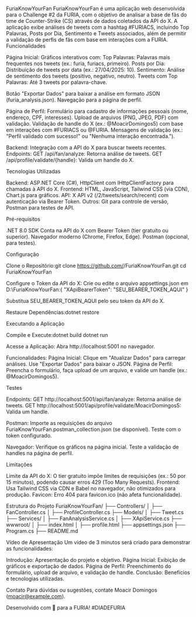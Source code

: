 FuriaKnowYourFan
FuriaKnowYourFan é uma aplicação web desenvolvida para o Challenge #2 da FURIA, com o objetivo de analisar a base de fãs do time de Counter-Strike (CS) através de dados coletados da API do X. A aplicação exibe análises de tweets com a hashtag #FURIACS, incluindo Top Palavras, Posts por Dia, Sentimento e Tweets associados, além de permitir a validação de perfis de fãs com base em interações com a FURIA.
Funcionalidades

Página Inicial:
Gráficos interativos com:
Top Palavras: Palavras mais frequentes nos tweets (ex.: furia, furiacs, primeiro).
Posts por Dia: Distribuição de tweets por data (ex.: 27/04/2025: 10).
Sentimento: Análise de sentimento dos tweets (positivo, negativo, neutro).
Tweets com Top Palavras: Até 3 tweets por palavra-chave.

Botão "Exportar Dados" para baixar a análise em formato JSON (furia_analysis.json).
Navegação para a página de perfil.

Página de Perfil:
Formulário para cadastro de informações pessoais (nome, endereço, CPF, interesses).
Upload de arquivos (PNG, JPEG, PDF) com validação.
Validação de handle do X (ex.: @MoacirDomingos5) com base em interações com #FURIACS ou @FURIA.
Mensagens de validação (ex.: "Perfil validado com sucesso!" ou "Nenhuma interação encontrada.").

Backend:
Integração com a API do X para buscar tweets recentes.
Endpoints:
GET /api/fan/analyze: Retorna análise de tweets.
GET /api/profile/validate/{handle}: Valida um handle do X.

Tecnologias Utilizadas

Backend: ASP.NET Core (C#), HttpClient com IHttpClientFactory para chamadas à API do X.
Frontend: HTML, JavaScript, Tailwind CSS (via CDN), Chart.js para gráficos.
API: X API v2 (/2/tweets/search/recent) com autenticação via Bearer Token.
Outros: Git para controle de versão, Postman para testes de API.

Pré-requisitos

.NET 8.0 SDK
Conta na API do X com Bearer Token (tier gratuito ou superior).
Navegador moderno (Chrome, Firefox, Edge).
Postman (opcional, para testes).

Configuração

Clone o Repositório:git clone https://github.com/<seu-usuario>/FuriaKnowYourFan.git
cd FuriaKnowYourFan

Configure o Token da API do X:
Crie ou edite o arquivo appsettings.json em D:\FuriaKnowYourFan:{
"XApiBearerToken": "SEU_BEARER_TOKEN_AQUI"
}

Substitua SEU_BEARER_TOKEN_AQUI pelo seu token da API do X.

Restaure Dependências:dotnet restore

Executando a Aplicação

Compile e Execute:dotnet build
dotnet run

Acesse a Aplicação:
Abra http://localhost:5001 no navegador.

Funcionalidades:
Página Inicial: Clique em "Atualizar Dados" para carregar análises. Use "Exportar Dados" para baixar o JSON.
Página de Perfil: Preencha o formulário, faça upload de um arquivo, e valide um handle (ex.: @MoacirDomingos5).

Testes

Endpoints:
GET http://localhost:5001/api/fan/analyze: Retorna análise de tweets.
GET http://localhost:5001/api/profile/validate/MoacirDomingos5: Valida um handle.

Postman:
Importe as requisições do arquivo FuriaKnowYourFan.postman_collection.json (se disponível).
Teste com o token configurado.

Navegador:
Verifique os gráficos na página inicial.
Teste a validação de handles na página de perfil.

Limitações

Limite da API do X: O tier gratuito impõe limites de requisições (ex.: 50 por 15 minutos), podendo causar erros 429 (Too Many Requests).
Frontend: Usa Tailwind CSS via CDN e Babel no navegador, não otimizados para produção.
Favicon: Erro 404 para favicon.ico (não afeta funcionalidade).

Estrutura do Projeto
FuriaKnowYourFan/
├── Controllers/
│ ├── FanController.cs
│ ├── ProfileController.cs
├── Models/
│ ├── Tweet.cs
├── Services/
│ ├── FanAnalysisService.cs
│ ├── XApiService.cs
├── wwwroot/
│ ├── index.html
│ ├── profile.html
├── appsettings.json
├── Program.cs
├── README.md

Vídeo de Apresentação
Um vídeo de 3 minutos será criado para demonstrar as funcionalidades:

Introdução: Apresentação do projeto e objetivo.
Página Inicial: Exibição de gráficos e exportação de dados.
Página de Perfil: Preenchimento do formulário, upload de arquivo, e validação de handle.
Conclusão: Benefícios e tecnologias utilizadas.

Contato
Para dúvidas ou sugestões, contate Moacir Domingos (moacir@example.com).

Desenvolvido com 💪 para a FURIA! #DIADEFURIA
